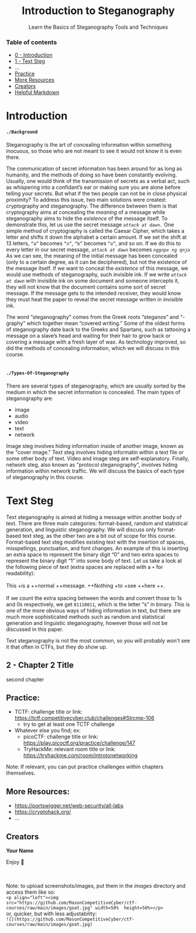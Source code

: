<h1 align="center">Introduction to Steganography</h1>
  <p align="center">
     Learn the Basics of Steganography Tools and Techniques
  </p>

### Table of contents

- [0 - Introduction](#introduction)
- [1 - Text Steg](#text-steg)
- ...
- [Practice](#practice)
- [More Resources](#more-resources)
- [Creators](#creators)
- [Helpful Markdown](#helpful-markdown)

# Introduction
#### `./Background`
Steganography is the art of concealing information within something inocuous, so those who are not meant to see it would not know it is even there. 

The communication of secret information has been around for as long as humanity, and the methods of doing so have been constantly evolving. Usually, one would think of the transmission of secrets as a verbal act, such as whispering into a confidant’s ear or making sure you are alone before telling your secrets. But what if the two people can not be in close physical proximity? To address this issue, two main solutions were created: cryptography and steganography. The difference between them is that cryptography aims at concealing the *meaning* of a message while steganography aims to hide the *existence* of the message itself. To demonstrate this, let us use the secret message *`attack at dawn.`* One simple method of cryptography is called the Caesar Cipher, which takes a letter and shifts it down the alphabet a certain amount. If we set the shift at 13 letters, `“a”` becomes `“n”`, `“b”` becomes `“o”`, and so on. If we do this to every letter in our secret message, *`attack at dawn`* becomes *`nggnpx ng qnja`* As we can see, the meaning of the initial message has been concealed (only to a certain degree, as it can be deciphered), but not the existence of the message itself. If we want to conceal the *existence* of this message, we would use methods of steganography, such invisible ink. If we write *`attack at dawn`* with invisible ink on some document and someone intercepts it, they will not know that the document contains some sort of secret message. If the message gets to the intended receiver, they would know they must heat the paper to reveal the secret message written in invisible ink.

The word “steganography” comes from the Greek roots “steganos” and “-graphy” which together mean “covered writing.” Some of the oldest forms of steganography date back to the Greeks and Spartans, such as tattooing a message on a slave’s head and waiting for their hair to grow back or covering a message with a fresh layer of wax. As technology improved, so did the methods of concealing information, which we will discuss in this course. 
<br><br>
#### `./Types-Of-Steganography`

There are several types of steganography, which are usually sorted by the medium in which the secret information is concealed. The main types of steganography are:
- image
- audio
- video
- text
- network

Image steg involves hiding information inside of another image, known as the "cover image." Text steg involves hiding informatin within a text file or some other body of text. Video and image steg are self-explanatory. Finally, network steg, also known as "protocol steganography", involves hiding information within network traffic.  We will discuss the basics of each type of steganography in this course.

# Text Steg

Text steganography is aimed at hiding a message within another body of text. There are three main categories: format-based, random and statistical generation, and linguistic steganography. We will discuss only format-based text steg, as the other two are a bit out of scope for this course. Format-based text steg modifies existing text with the insertion of spaces, misspellings, punctuation, and font changes. An example of this is inserting an extra space to represent the binary digit “0” and two extra spaces to represent the binary digit “1” into some body of text. Let us take a look at the following piece of text (extra spaces are replaced with a `+` for readability):<br><br>
This +is a ++normal ++message. ++Nothing +to +see ++here ++.<br><br>
If we count the extra spacing between the words and convert those to 1s and 0s respectively, we get `01110011`, which is the letter “s” in binary. This is one of the more obvious ways of hiding information in text, but there are much more sophisticated methods such as random and statistical generation and linguistic steganography, however those will not be discussed in this paper.

Text steganography is not the most common, so you will probably won't see it that often in CTFs, but they do show up. 


## 2 - Chapter 2 Title
second chapter

## Practice:
- TCTF: challenge title or link: https://tctf.competitivecyber.club/challenges#Strcmp-106
	- try to get at least one TCTF challenge
- Whatever else you find; ex:
	- picoCTF: challenge title or link: https://play.picoctf.org/practice/challenge/147
	- TryHackMe: relevant room title or link: https://tryhackme.com/room/introtonetworking

Note: If relevant, you can put practice challenges within chapters themselves. 

## More Resources:
- https://portswigger.net/web-security/all-labs
- https://cryptohack.org/
- ...

## Creators

**Your Name**

Enjoy :metal:

<br><br>
Note: to upload screenshots/images, put them in the *images* directory and access them like so:<br>
`<p align="left"><img src="https://github.com/MasonCompetitiveCyber/ctf-courses/raw/main/images/goat.jpg" width=50%  height=50%></p>`
<br>or, quicker, but with less adjustability:<br>
`![](https://github.com/MasonCompetitiveCyber/ctf-courses/raw/main/images/goat.jpg)`
